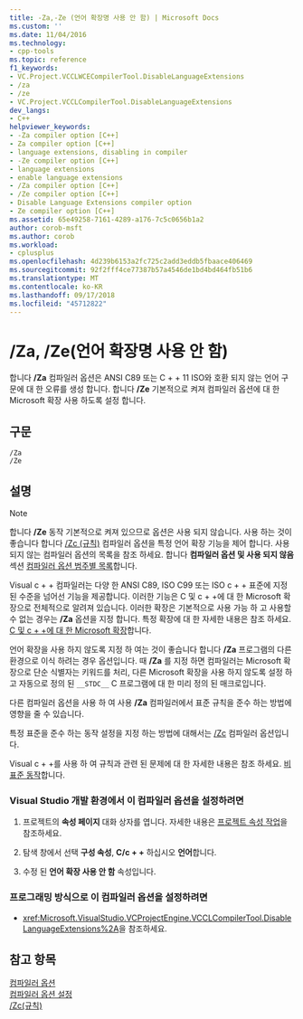 ```yaml
---
title: -Za,-Ze (언어 확장명 사용 안 함) | Microsoft Docs
ms.custom: ''
ms.date: 11/04/2016
ms.technology:
- cpp-tools
ms.topic: reference
f1_keywords:
- VC.Project.VCCLWCECompilerTool.DisableLanguageExtensions
- /za
- /ze
- VC.Project.VCCLCompilerTool.DisableLanguageExtensions
dev_langs:
- C++
helpviewer_keywords:
- -Za compiler option [C++]
- Za compiler option [C++]
- language extensions, disabling in compiler
- -Ze compiler option [C++]
- language extensions
- enable language extensions
- /Za compiler option [C++]
- /Ze compiler option [C++]
- Disable Language Extensions compiler option
- Ze compiler option [C++]
ms.assetid: 65e49258-7161-4289-a176-7c5c0656b1a2
author: corob-msft
ms.author: corob
ms.workload:
- cplusplus
ms.openlocfilehash: 4d239b6153a2fc725c2add3eddb5fbaace406469
ms.sourcegitcommit: 92f2fff4ce77387b57a4546de1bd4bd464fb51b6
ms.translationtype: MT
ms.contentlocale: ko-KR
ms.lasthandoff: 09/17/2018
ms.locfileid: "45712822"
---
```

# <a name="za-ze-disable-language-extensions"></a>/Za, /Ze(언어 확장명 사용 안 함)

합니다 **/Za** 컴파일러 옵션은 ANSI C89 또는 C + + 11 ISO와 호환 되지 않는 언어 구문에 대 한 오류를 생성 합니다. 합니다 **/Ze** 기본적으로 켜져 컴파일러 옵션에 대 한 Microsoft 확장 사용 하도록 설정 합니다.

## <a name="syntax"></a>구문

```
/Za
/Ze
```

## <a name="remarks"></a>설명

> [!NOTE]
>  합니다 **/Ze** 동작 기본적으로 켜져 있으므로 옵션은 사용 되지 않습니다. 사용 하는 것이 좋습니다 합니다 [/Zc (규칙)](../../build/reference/zc-conformance.md) 컴파일러 옵션을 특정 언어 확장 기능을 제어 합니다. 사용 되지 않는 컴파일러 옵션의 목록을 참조 하세요. 합니다 **컴파일러 옵션 및 사용 되지 않음** 섹션 [컴파일러 옵션 범주별 목록](../../build/reference/compiler-options-listed-by-category.md)합니다.

Visual c + + 컴파일러는 다양 한 ANSI C89, ISO C99 또는 ISO c + + 표준에 지정 된 수준을 넘어선 기능을 제공합니다. 이러한 기능은 C 및 c + +에 대 한 Microsoft 확장으로 전체적으로 알려져 있습니다. 이러한 확장은 기본적으로 사용 가능 하 고 사용할 수 없는 경우는 **/Za** 옵션을 지정 합니다. 특정 확장에 대 한 자세한 내용은 참조 하세요. [C 및 c + +에 대 한 Microsoft 확장](../../build/reference/microsoft-extensions-to-c-and-cpp.md)합니다.

언어 확장을 사용 하지 않도록 지정 하 여는 것이 좋습니다 합니다 **/Za** 프로그램의 다른 환경으로 이식 하려는 경우 옵션입니다. 때 **/Za** 를 지정 하면 컴파일러는 Microsoft 확장으로 단순 식별자는 키워드를 처리, 다른 Microsoft 확장을 사용 하지 않도록 설정 하 고 자동으로 정의 된 `__STDC__` C 프로그램에 대 한 미리 정의 된 매크로입니다.

다른 컴파일러 옵션을 사용 하 여 사용 **/Za** 컴파일러에서 표준 규칙을 준수 하는 방법에 영향을 줄 수 있습니다.

특정 표준을 준수 하는 동작 설정을 지정 하는 방법에 대해서는 [/Zc](../../build/reference/zc-conformance.md) 컴파일러 옵션입니다.

Visual c + +를 사용 하 여 규칙과 관련 된 문제에 대 한 자세한 내용은 참조 하세요. [비표준 동작](../../cpp/nonstandard-behavior.md)합니다.

### <a name="to-set-this-compiler-option-in-the-visual-studio-development-environment"></a>Visual Studio 개발 환경에서 이 컴파일러 옵션을 설정하려면

1. 프로젝트의 **속성 페이지** 대화 상자를 엽니다. 자세한 내용은 [프로젝트 속성 작업](../../ide/working-with-project-properties.md)을 참조하세요.

1. 탐색 창에서 선택 **구성 속성**, **C/c + +** 하십시오 **언어**합니다.

1. 수정 된 **언어 확장 사용 안 함** 속성입니다.

### <a name="to-set-this-compiler-option-programmatically"></a>프로그래밍 방식으로 이 컴파일러 옵션을 설정하려면

- <xref:Microsoft.VisualStudio.VCProjectEngine.VCCLCompilerTool.DisableLanguageExtensions%2A>을 참조하세요.

## <a name="see-also"></a>참고 항목

[컴파일러 옵션](../../build/reference/compiler-options.md)<br/>
[컴파일러 옵션 설정](../../build/reference/setting-compiler-options.md)<br/>
[/Zc(규칙)](../../build/reference/zc-conformance.md)
